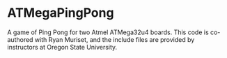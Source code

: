 # ATMegaPingPong

A game of Ping Pong for two Atmel ATMega32u4 boards. This code is co-authored with Ryan Muriset, and the include files are provided by instructors at Oregon State University.
